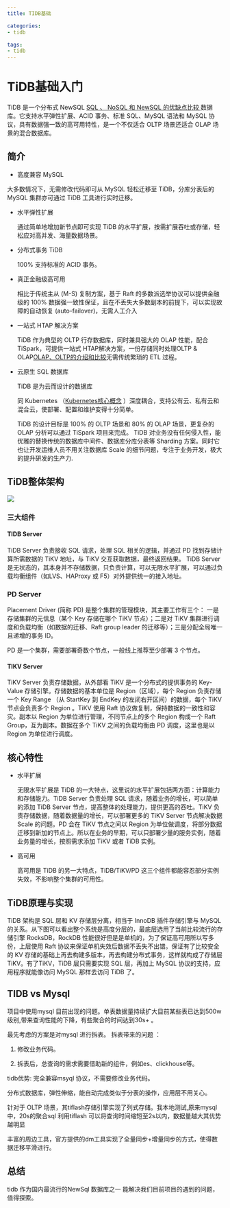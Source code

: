 ```yaml
---
title: TIDB基础

categories: 
- tidb

tags:
- tidb
---
```




# TiDB基础入门

TiDB 是一个分布式 NewSQL [SQL 、 NoSQL 和 NewSQL 的优缺点比较 ](https://www.jianshu.com/p/ed55f20e736a)数据库。它支持水平弹性扩展、ACID 事务、标准 SQL、MySQL 语法和 MySQL 协议，具有数据强一致的高可用特性，是一个不仅适合 OLTP 场景还适合 OLAP 场景的混合数据库。

<!--more-->



## 简介

*  高度兼容 MySQL 

  大多数情况下，无需修改代码即可从 MySQL 轻松迁移至 TiDB，分库分表后的 MySQL 集群亦可通过 TiDB 工具进行实时迁移。

* 水平弹性扩展 

  通过简单地增加新节点即可实现 TiDB 的水平扩展，按需扩展吞吐或存储，轻松应对高并发、海量数据场景。

* 分布式事务 TiDB 

  100% 支持标准的 ACID 事务。

* 真正金融级高可用  

  相比于传统主从 (M-S) 复制方案，基于 Raft 的多数派选举协议可以提供金融级的 100% 数据强一致性保证，且在不丢失大多数副本的前提下，可以实现故障的自动恢复 (auto-failover)，无需人工介入

* 一站式 HTAP 解决方案 

   TiDB 作为典型的 OLTP 行存数据库，同时兼具强大的 OLAP 性能，配合 TiSpark，可提供一站式 HTAP解决方案，一份存储同时处理OLTP & OLAP[OLAP、OLTP的介绍和比较](https://www.jianshu.com/p/b1d7ca178691)无需传统繁琐的 ETL 过程。

* 云原生 SQL 数据库  

  TiDB 是为云而设计的数据库 

  同 Kubernetes （[Kubernetes核心概念](https://www.jianshu.com/p/6326c7b4bc63) ）深度耦合，支持公有云、私有云和混合云，使部署、配置和维护变得十分简单。   

  TiDB 的设计目标是 100% 的 OLTP 场景和 80% 的 OLAP 场景，更复杂的 OLAP 分析可以通过 TiSpark 项目来完成。 TiDB 对业务没有任何侵入性，能优雅的替换传统的数据库中间件、数据库分库分表等 Sharding 方案。同时它也让开发运维人员不用关注数据库 Scale 的细节问题，专注于业务开发，极大的提升研发的生产力.    

## TiDB整体架构

![](基础/1766027-20190909160918250-1390331381.png)

### 三大组件

#### TIDB Server

TiDB Server 负责接收 SQL 请求，处理 SQL 相关的逻辑，并通过 PD 找到存储计算所需数据的 TiKV 地址，与 TiKV 交互获取数据，最终返回结果。 TiDB Server 是无状态的，其本身并不存储数据，只负责计算，可以无限水平扩展，可以通过负载均衡组件（如LVS、HAProxy 或 F5）对外提供统一的接入地址。

### PD Server

Placement Driver (简称 PD) 是整个集群的管理模块，其主要工作有三个： 一是存储集群的元信息（某个 Key 存储在哪个 TiKV 节点）；二是对 TiKV 集群进行调度和负载均衡（如数据的迁移、Raft group leader 的迁移等）；三是分配全局唯一且递增的事务 ID。

PD 是一个集群，需要部署奇数个节点，一般线上推荐至少部署 3 个节点。

#### TIKV Server

TiKV Server 负责存储数据，从外部看 TiKV 是一个分布式的提供事务的 Key-Value 存储引擎。存储数据的基本单位是 Region（区域），每个 Region 负责存储一个 Key Range （从 StartKey 到 EndKey 的左闭右开区间）的数据，每个 TiKV 节点会负责多个 Region 。TiKV 使用 Raft 协议做复制，保持数据的一致性和容灾。副本以 Region 为单位进行管理，不同节点上的多个 Region 构成一个 Raft Group，互为副本。数据在多个 TiKV 之间的负载均衡由 PD 调度，这里也是以 Region 为单位进行调度。



## 核心特性

* 水平扩展

  无限水平扩展是 TiDB 的一大特点，这里说的水平扩展包括两方面：计算能力和存储能力。TiDB Server 负责处理 SQL 请求，随着业务的增长，可以简单的添加 TiDB Server 节点，提高整体的处理能力，提供更高的吞吐。TiKV 负责存储数据，随着数据量的增长，可以部署更多的 TiKV Server 节点解决数据 Scale 的问题。PD 会在 TiKV 节点之间以 Region 为单位做调度，将部分数据迁移到新加的节点上。所以在业务的早期，可以只部署少量的服务实例，随着业务量的增长，按照需求添加 TiKV 或者 TiDB 实例。

* 高可用

  高可用是 TiDB 的另一大特点，TiDB/TiKV/PD 这三个组件都能容忍部分实例失效，不影响整个集群的可用性。

  

## TiDB原理与实现

TiDB 架构是 SQL 层和 KV 存储层分离，相当于 InnoDB 插件存储引擎与 MySQL 的关系。从下图可以看出整个系统是高度分层的，最底层选用了当前比较流行的存储引擎 RocksDB，RockDB 性能很好但是是单机的，为了保证高可用所以写多份，上层使用 Raft 协议来保证单机失效后数据不丢失不出错。保证有了比较安全的 KV 存储的基础上再去构建多版本，再去构建分布式事务，这样就构成了存储层 TiKV。有了TiKV，TiDB 层只需要实现 SQL 层，再加上 MySQL 协议的支持，应用程序就能像访问 MySQL 那样去访问 TiDB 了。



## TIDB vs Mysql

项目中使用mysql 目前出现的问题。单表数据量持续扩大目前某些表已达到500w级别,带来查询性能的下降，有些聚合的时间达到30s+ 。   

最先考虑的方案是对mysql 进行拆表。  拆表带来的问题 ： 

1. 修改业务代码。

2. 拆表后，总查询的需求需要借助新的组件，例如es、clickhouse等。

   

tidb优势: 完全兼容msyql 协议，不需要修改业务代码。  

分布式数据库，弹性伸缩，能自动完成类似于分表的操作，应用层不用关心。  

针对于 OLTP 场景，其tiflash存储引擎实现了列式存储。我本地测试,原来mysql中，20s的聚合sql 利用tiflash 可以将查询时间缩短至2s以内，数据量越大其优势越明显  

丰富的周边工具，官方提供的dm工具实现了全量同步+增量同步的方式，使得数据迁移平滑进行。



## 总结  

tidb 作为国内最流行的NewSql 数据库之一 能解决我们目前项目的遇到的问题，值得探索。 

